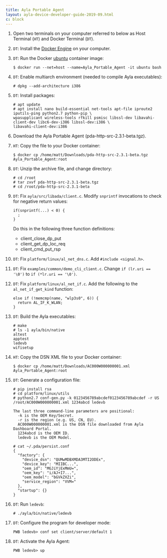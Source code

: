 ```yaml
---
title: Ayla Portable Agent
layout: ayla-device-developer-guide-2019-09.html
c: block
---
```


1. Open two terminals on your computer referred to below as Host Terminal (```HT```) and Docker Terminal (```DT```).

1. ```DT```: Install the [Docker Engine](https://docs.docker.com/get-started/) on your computer.

1. ```DT```: Run the Docker [ubuntu](https://hub.docker.com/_/ubuntu) container image:

    ```
    $ docker run --net=host --name=Ayla_Portable_Agent -it ubuntu bash
    ```

1. ```DT```: Enable multiarch environment (needed to compile Ayla executables):

    ```
    # dpkg --add-architecture i386
    ```

1. ```DT```: Install packages:

    ```
    # apt update
    # apt install nano build-essential net-tools apt-file iproute2 iputils-ping python2.7 python-pip \
    wpasupplicant wireless-tools rfkill psmisc libssl-dev libavahi-client-dev libc6-dev-i386 libssl-dev:i386 \
    libavahi-client-dev:i386
    ```

1. Download the Ayla Portable Agent (pda-http-src-2.3.1-beta.tgz).

1. ```HT```: Copy the file to your Docker container:

    ```
    $ docker cp /home/matt/Downloads/pda-http-src-2.3.1-beta.tgz Ayla_Portable_Agent:root
    ```

1. ```DT```: Unzip the archive file, and change directory:

    ```
    # cd /root
    # tar zxvf pda-http-src-2.3.1-beta.tgz
    # cd /root/pda-http-src-2.3.1-beta
    ```

1. ```DT```: Fix ```ayla/src/libada/client.c```. Modify ```snprintf``` invocations to check for negative return values:

    ```
    if(snprintf(...) < 0) {
      ;
    }
    ```

    Do this in the following three function definitions:

    * client_close_dp_put
    * client_get_dp_loc_req
    * client_cmd_put_rsp

1. ```DT```: Fix ```platform/linux/al_net_dns.c```. Add ```#include <signal.h>```.

1. ```DT```: Fix ```examples/common/demo_cli_client.c```. Change ```if (lr.uri == '\0')``` to ```if (*lr.uri == '\0')```.

1. ```DT```: Fix ```platform/linux/al_net_if.c```. Add the following to the ```al_net_if_get_kind``` function:

    ```
    else if (!memcmp(name, "wlp3s0", 6)) {
      return AL_IF_K_WLAN;
    }
    ```

1. ```DT```: Build the Ayla executables:

    ```
    # make
    # ls -1 ayla/bin/native  
    altest
    apptest
    ledevb
    wifisetup
    ```

1. ```HT```: Copy the DSN XML file to your Docker container:

    ```
    $ docker cp /home/matt/Downloads/AC000W000000001.xml Ayla_Portable_Agent:root
    ```

1. ```DT```: Generate a configuration file:

    ```
    # pip install rsa
    # cd platform/linux/utils
    # python2.7 conf-gen.py -k 0123456789abcdef0123456789abcdef -r US /root/AC000W000000001.xml 1234abcd ledevb

    The last three command-line parameters are positional:
      -k is the OEM Key/Secret.
      -r is the region (e.g. US, CN, EU).
      AC000W000000001.xml is the DSN file downloaded from Ayla Dashboard Portal.
      1234abcd is the OEM ID.
      ledevb is the OEM Model.
    
    # cat ~/.pda/persist.conf
    {
      "factory": {
        "device_dsn": "QUMwMDBXMDA3MTI2ODEx", 
        "device_key": "MIIBC...", 
        "oem_id": "MGJiYjExMmU=", 
        "oem_key": "i/AJ+I7...", 
        "oem_model": "bGVkZXZi", 
        "service_region": "VVM="
      }, 
      "startup": {}
    }
    ```

1. ```DT```: Run ```ledevb```:

    ```
    # ./ayla/bin/native/ledevb
    ```

1. ```DT```: Configure the program for developer mode:

    ```
    PWB ledevb> conf set client/server/default 1
    ```

1. ```DT```: Activate the Ayla Agent:

    ```
    PWB ledevb> up
    ```
